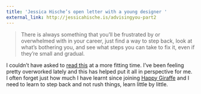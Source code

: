 ```yaml
---
title: 'Jessica Hische’s open letter with a young designer '
external_link: http://jessicahische.is/advisingyou-part2
---
```

> There is always something that you’ll be frustrated by or overwhelmed with in your career, just find a way to step back, look at what’s bothering you, and see what steps you can take to fix it, even if they’re small and gradual.

I couldn’t have asked to [read this](http://jessicahische.is/advisingyou-part2) at a more fitting time. I’ve been feeling pretty overworked lately and this has helped put it all in perspective for me. I often forget just how much I have learnt since joining [Happy Giraffe](http://happy-giraffe.com) and I need to learn to step back and not rush things, learn little by little.
